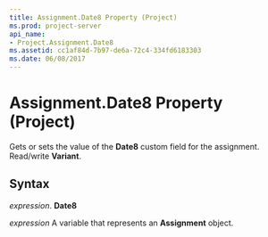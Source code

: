 ```yaml
---
title: Assignment.Date8 Property (Project)
ms.prod: project-server
api_name:
- Project.Assignment.Date8
ms.assetid: cc1af84d-7b97-de6a-72c4-334fd6183303
ms.date: 06/08/2017
---
```



# Assignment.Date8 Property (Project)

Gets or sets the value of the  **Date8** custom field for the assignment. Read/write **Variant**.


## Syntax

 _expression_. **Date8**

 _expression_ A variable that represents an **Assignment** object.


